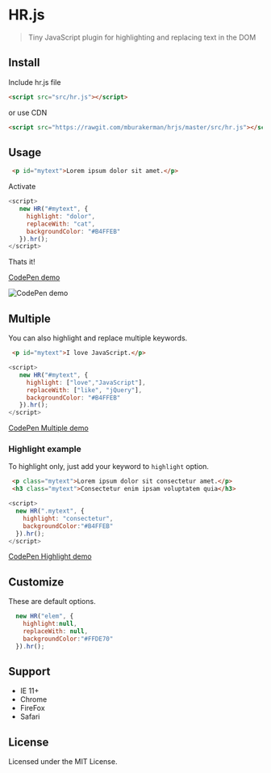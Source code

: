 # HR.js

> Tiny JavaScript plugin for highlighting and replacing text in the DOM



## Install

Include hr.js file
```html
<script src="src/hr.js"></script>
```
or use CDN
```html
<script src="https://rawgit.com/mburakerman/hrjs/master/src/hr.js"></script>
```



## Usage

```html
 <p id="mytext">Lorem ipsum dolor sit amet.</p>
```
Activate

```js
<script>
   new HR("#mytext", {
     highlight: "dolor",
     replaceWith: "cat",
     backgroundColor: "#B4FFEB"
   }).hr();
</script>
```
Thats it!

[CodePen demo](https://codepen.io/anon/pen/ZKWBYV)

![CodePen demo](https://media.giphy.com/media/l4FGuX1VuJFbENUjK/giphy.gif)


## Multiple

You can also highlight and replace multiple keywords.

```html
 <p id="mytext">I love JavaScript.</p>
```

```js
<script>
   new HR("#mytext", {
     highlight: ["love","JavaScript"],
     replaceWith: ["like", "jQuery"],
     backgroundColor: "#B4FFEB"
   }).hr();
</script>
```
[CodePen Multiple demo](https://codepen.io/anon/pen/XRdNbw)



### Highlight example

To highlight only, just add your keyword to `highlight` option.

```html
 <p class="mytext">Lorem ipsum dolor sit consectetur amet.</p>
 <h3 class="mytext">Consectetur enim ipsam voluptatem quia</h3>
```

```js
<script>
  new HR(".mytext", {
    highlight: "consectetur",
    backgroundColor:"#B4FFEB"
  }).hr();
</script>
```
[CodePen Highlight demo](https://codepen.io/anon/pen/Vbampm)



## Customize

These are default options.

```js
  new HR("elem", {
    highlight:null,
    replaceWith: null,
    backgroundColor:"#FFDE70"
  }).hr();
```


## Support

- IE 11+
- Chrome 
- FireFox
- Safari


## License

Licensed under the MIT License.
